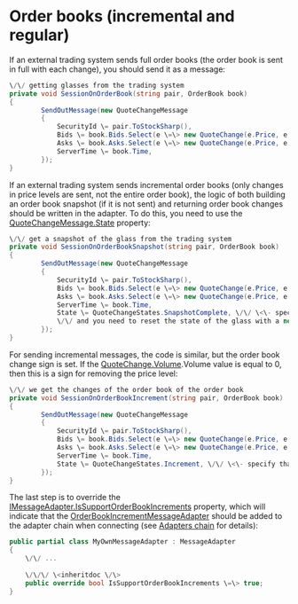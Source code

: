 # Order books (incremental and regular)

If an external trading system sends full order books (the order book is sent in full with each change), you should send it as a message:

```cs
\/\/ getting glasses from the trading system
private void SessionOnOrderBook(string pair, OrderBook book)
{
		SendOutMessage(new QuoteChangeMessage
		{
			SecurityId \= pair.ToStockSharp(),
			Bids \= book.Bids.Select(e \=\> new QuoteChange(e.Price, e.Size)).ToArray(),
			Asks \= book.Asks.Select(e \=\> new QuoteChange(e.Price, e.Size)).ToArray(),
			ServerTime \= book.Time,
		});
}
```

If an external trading system sends incremental order books (only changes in price levels are sent, not the entire order book), the logic of both building an order book snapshot (if it is not sent) and returning order book changes should be written in the adapter. To do this, you need to use the [QuoteChangeMessage.State](../api/StockSharp.Messages.QuoteChangeMessage.State.html) property: 

```cs
\/\/ get a snapshot of the glass from the trading system
private void SessionOnOrderBookSnapshot(string pair, OrderBook book)
{
		SendOutMessage(new QuoteChangeMessage
		{
			SecurityId \= pair.ToStockSharp(),
			Bids \= book.Bids.Select(e \=\> new QuoteChange(e.Price, e.Size)).ToArray(),
			Asks \= book.Asks.Select(e \=\> new QuoteChange(e.Price, e.Size)).ToArray(),
			ServerTime \= book.Time,
			State \= QuoteChangeStates.SnapshotComplete, \/\/ \<\- specify that the current message is a snapshot,
			\/\/ and you need to reset the state of the glass with a new snapshot
		});
}
```

For sending incremental messages, the code is similar, but the order book change sign is set. If the [QuoteChange.Volume](../api/StockSharp.Messages.QuoteChange.Volume.html).Volume value is equal to 0, then this is a sign for removing the price level: 

```cs
\/\/ we get the changes of the order book of the order book
private void SessionOnOrderBookIncrement(string pair, OrderBook book)
{
		SendOutMessage(new QuoteChangeMessage
		{
			SecurityId \= pair.ToStockSharp(),
			Bids \= book.Bids.Select(e \=\> new QuoteChange(e.Price, e.Size)).ToArray(), \/\/ \<\- with zero volume, quotes are interpreted as deleted
			Asks \= book.Asks.Select(e \=\> new QuoteChange(e.Price, e.Size)).ToArray(),
			ServerTime \= book.Time,
			State \= QuoteChangeStates.Increment, \/\/ \<\- specify that the current message is incremental
		});
}
```

The last step is to override the [IMessageAdapter.IsSupportOrderBookIncrements](../api/StockSharp.Messages.IMessageAdapter.IsSupportOrderBookIncrements.html) property, which will indicate that the [OrderBookIncrementMessageAdapter](../api/StockSharp.Algo.OrderBookIncrementMessageAdapter.html) should be added to the adapter chain when connecting (see [Adapters chain](Messages_adapters_chain.md) for details): 

```cs
public partial class MyOwnMessageAdapter : MessageAdapter
{
	\/\/ ...
	
	\/\/\/ \<inheritdoc \/\>
	public override bool IsSupportOrderBookIncrements \=\> true;
}
```
